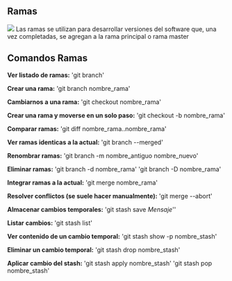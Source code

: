 **Ramas**
---
![](https://cdn-images-1.medium.com/max/1200/1*br5JNMOLPTG36gMzBELQ-g.png)
Las ramas se utilizan para desarrollar versiones del software que, una vez completadas, se agregan a la rama principal o rama master


**Comandos Ramas**
---
**Ver listado de ramas:**
'git branch'

**Crear una rama:**
'git branch nombre_rama'

**Cambiarnos a una rama:**
'git checkout nombre_rama'

**Crear una rama y moverse en un solo paso:**
'git checkout -b nombre_rama'

**Comparar ramas:**
'git diff nombre_rama..nombre_rama'

**Ver ramas identicas a la actual:**
'git branch --merged'

**Renombrar ramas:**
'git branch -m nombre_antiguo nombre_nuevo'

**Eliminar ramas:**
'git branch -d nombre_rama'
'git branch -D nombre_rama'

**Integrar ramas a la actual:**
'git merge nombre_rama'

**Resolver conflictos (se suele hacer manualmente):**
'git merge --abort'

**Almacenar cambios temporales:**
'git stash save *Mensaje*''

**Listar cambios:**
'git stash list'

**Ver contenido de un cambio temporal:**
'git stash show -p nombre_stash'

**Eliminar un cambio temporal:**
'git stash drop nombre_stash'

**Aplicar cambio del stash:**
'git stash apply nombre_stash'
'git stash pop nombre_stash'
